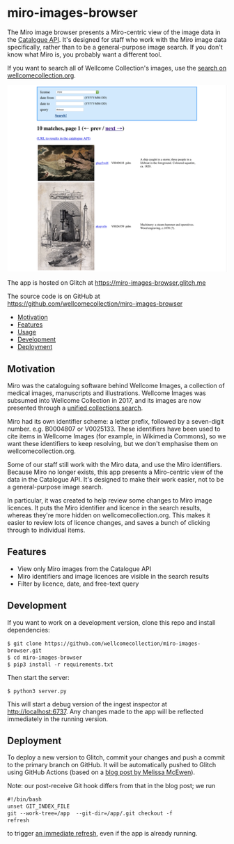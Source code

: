 # miro-images-browser

The Miro image browser presents a Miro-centric view of the image data in the [Catalogue API](https://developers.wellcomecollection.org/catalogue).
It's designed for staff who work with the Miro image data specifically, rather than to be a general-purpose image search.
If you don't know what Miro is, you probably want a different tool.

If you want to search all of Wellcome Collection's images, use the [search on wellcomecollection.org](https://wellcomecollection.org/images?query=lifeboat).

![A web page with a blue search form at the top and a table showing two images.](screenshot.png)

The app is hosted on Glitch at <https://miro-images-browser.glitch.me>

The source code is on GitHub at <https://github.com/wellcomecollection/miro-images-browser>

- [Motivation](#motivation)
- [Features](#features)
- [Usage](#usage)
- [Development](#development)
- [Deployment](#deployment)



## Motivation

Miro was the cataloguing software behind Wellcome Images, a collection of medical images, manuscripts and illustrations.
Wellcome Images was subsumed into Wellcome Collection in 2017, and its images are now presented through a [unified collections search][search].

Miro had its own identifier scheme: a letter prefix, followed by a seven-digit number. e.g. B0004807 or V0025133.
These identifiers have been used to cite items in Wellcome Images (for example, in Wikimedia Commons), so we want these identifiers to keep resolving, but we don't emphasise them on wellcomecollection.org.

Some of our staff still work with the Miro data, and use the Miro identifiers.
Because Miro no longer exists, this app presents a Miro-centric view of the data in the Catalogue API.
It's designed to make their work easier, not to be a general-purpose image search.

In particular, it was created to help review some changes to Miro image licences.
It puts the Miro identifier and licence in the search results, whereas they're more hidden on wellcomecollection.org.
This makes it easier to review lots of licence changes, and saves a bunch of clicking through to individual items.

[search]: https://wellcomecollection.org/images



## Features

-   View only Miro images from the Catalogue API
-   Miro identifiers and image licences are visible in the search results
-   Filter by licence, date, and free-text query



## Development

If you want to work on a development version, clone this repo and install dependencies:

```console
$ git clone https://github.com/wellcomecollection/miro-images-browser.git
$ cd miro-images-browser
$ pip3 install -r requirements.txt
```

Then start the server:

```console
$ python3 server.py
```

This will start a debug version of the ingest inspector at <http://localhost:6737>.
Any changes made to the app will be reflected immediately in the running version.



## Deployment

To deploy a new version to Glitch, commit your changes and push a commit to the primary branch on GitHub.
It will be automatically pushed to Glitch using GitHub Actions (based on a [blog post by Melissa McEwen](https://dev.to/glitch/automating-my-deploys-from-github-to-glitch-2fpd)).

Note: our post-receive Git hook differs from that in the blog post; we run

```shell
#!/bin/bash
unset GIT_INDEX_FILE
git --work-tree=/app  --git-dir=/app/.git checkout -f
refresh
```

to trigger [an immediate refresh](https://support.glitch.com/t/restarting-the-project-using-consoles-refresh-command-spawns-another-instance-of-the-project/16987), even if the app is already running.
